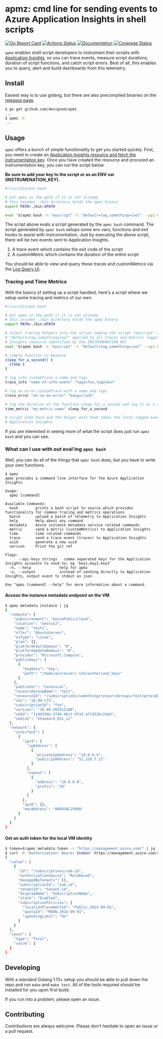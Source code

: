 # apmz: cmd line for sending events to Azure Application Insights in shell scripts

[![Go Report Card](https://goreportcard.com/badge/github.com/devigned/apmz)](https://goreportcard.com/report/github.com/devigned/apmz)
[![Actions Status](https://github.com/devigned/apmz/workflows/ci/badge.svg)](https://github.com/devigned/apmz/actions)
[![Documentation](https://godoc.org/github.com/devigned/apmz?status.svg)](https://godoc.org/github.com/devigned/apmz)
[![Coverage Status](https://coveralls.io/repos/github/devigned/apmz/badge.svg?branch=master)](https://coveralls.io/github/devigned/apmz?branch=master)

`apmz` enables shell script developers to instrument their scripts with [Application Insights](https://docs.microsoft.com/en-us/azure/azure-monitor/app/app-insights-overview), 
so you can trace events, measure script durations, duration of script functions, and catch script errors.
Best of all, this enables you to query, alert and build dashboards from this telemetry. 

## Install

Easiest way is to use golang, but there are also precompiled binaries on the [releases page](https://github.com/devigned/apmz/releases/).

```bash
$ go get github.com/devigned/apmz
...
$ apmz -h
...
```

## Usage

`apmz` offers a bunch of simple functionality to get you started quickly. First, you need to 
create an [Application Insights resource and fetch the instrumentation key](https://docs.microsoft.com/en-us/azure/azure-monitor/app/create-new-resource#copy-the-instrumentation-key).
Once you have created the resource and procured an instrumentation key, you can run the script below. 

__Be sure to add your key to the script or as an ENV var (INSTRUMENATION_KEY).__

```bash
#!/usr/bin/env bash

# put apmz in the path if it is not already
# this assumes ./bin directory holds the apmz binary
export PATH=./bin:$PATH

eval "$(apmz bash -n "myscript" -t "default=tag,something=cool" --api-keys "${INSTRUMENATION_KEYS}" )"
```

The script above evals a script generated by the `apmz bash` command. The script generated by 
`apmz bash` setups some env vars, functions and exit hooks to assist with instrumentation. Just by
executing the above script, there will be two events sent to Application Insights.
1) A trace event which contains the exit code of the script
2) A customMetric which contains the duration of the entire script

You should be able to view and query these traces and customMetrics via the [Log Query UI](https://docs.microsoft.com/en-us/azure/azure-monitor/log-query/log-query-overview).

### Tracing and Time Metrics
With the basics of setting up a script handled, here's a script where we setup some tracing and
metrics of our own.

```bash
#!/usr/bin/env bash

# put apmz in the path if it is not already
# this assumes ./bin directory holds the apmz binary
export PATH=./bin:$PATH

# inject tracing helpers into the script naming the script "myscript" with default tags of
# "default=tag,something=cool" applied to all traces and metrics logging to the Application
# Insights resource identified by the INSTRUMENATION_KEY
eval "$(apmz bash -n "myscript" -t "default=tag,something=cool" --api-keys "${INSTRUMENATION_KEYS}" )"

# simple function to measure
sleep_for_a_second() {
  sleep 1
}

# log info customTrace a name and tags
trace_info "name-of-info-event" "tag1=foo,tag2=bar"

# log an error customTrace with a name and tags
trace_error "oh-no-an-error" "bang=crash"

# log the duration of the function sleep_for_a_second and log it as a custom metric
time_metric "my-metric-name" sleep_for_a_second

# script ends here and the helper exit hook takes the local logged events and sends them to 
# Application Insights
```

If you are interested in seeing more of what the script does just run `apmz bash` and you can see.

### What can I use with out eval'ing `apmz bash`
Well, you can do all of the things that `apmz bash` does, but you have to write your own functions.

```
$ apmz
apmz provides a command line interface for the Azure Application Insights

Usage:
  apmz [command]

Available Commands:
  bash        prints a bash script to source which provides functionality for common tracing and metrics operations
  batch       upload a batch of telemetry to Application Insights
  help        Help about any command
  metadata    Azure instance metadata service related commands
  metric      send a metric (customMetrics) to Application Insights
  time        time related commands
  trace       send a trace event (traces) to Application Insights
  uuid        generate a new uuid
  version     Print the git ref

Flags:
      --api-keys strings   comma separated keys for the Application Insights accounts to send to; eg 'key1,key2,key3'
  -h, --help             help for apmz
  -o, --output           instead of sending directly to Application Insights, output event to stdout as json

Use "apmz [command] --help" for more information about a command.
```

#### Access the instance metadata endpoint on the VM
```bash
$ apmz metadata instance | jq
{
  "compute": {
    "azEnvironment": "AzurePublicCloud",
    "location": "westus2",
    "name": "test1",
    "offer": "UbuntuServer",
    "osType": "Linux",
    "plan": {},
    "platformFaultDomain": "0",
    "platformUpdateDomain": "0",
    "provider": "Microsoft.Compute",
    "publicKeys": [
      {
        "keyData": "key",
        "path": "/home/azureuser/.ssh/authorized_keys"
      }
    ],
    "publisher": "Canonical",
    "resourceGroupName": "test",
    "resourceId": "/subscriptions/something/resourceGroups/test/providers/Microsoft.Compute/virtualMachines/test1",
    "sku": "18.04-LTS",
    "subscriptionId": "foo",
    "version": "18.04.201912180",
    "vmId": "114433da-3f44-4bc1-9fa3-a714516c2abd",
    "vmSize": "Standard_DS1_v2"
  },
  "network": {
    "interface": [
      {
        "ipv4": {
          "ipAddress": [
            {
              "privateIpAddress": "10.0.0.4",
              "publicIpAddress": "52.228.7.11"
            }
          ],
          "subnet": [
            {
              "address": "10.0.0.0",
              "prefix": "24"
            }
          ]
        },
        "ipv6": {},
        "macAddress": "000D3AC2FB9A"
      }
    ]
  }
}
```

#### Get an auth token for the local VM identity
```bash
$ token=$(apmz metadata token -r "https://management.azure.com/" | jq -r ".access_token")
$ curl -H "Authorization: Bearer $token" https://management.azure.com/subscriptions?api-version=2019-11-01 | jq
{
  "value": [
    {
      "id": "/subscriptions/sub-id",
      "authorizationSource": "RoleBased",
      "managedByTenants": [],
      "subscriptionId": "sub-id",
      "tenantId": "tenant-id",
      "displayName": "SubscriptionName",
      "state": "Enabled",
      "subscriptionPolicies": {
        "locationPlacementId": "Public_2014-09-01",
        "quotaId": "MSDN_2014-09-01",
        "spendingLimit": "On"
      }
    }
  ],
  "count": {
    "type": "Total",
    "value": 1
  }
}
```

## Developing
With a standard Golang 1.13+ setup you should be able to pull down the repo and run `make` and `make test`.
All of the tools required should be installed for you upon first build.

If you run into a problem, please open an issue.

## Contributing
Contributions are always welcome. Please don't hesitate to open an issue or a pull request.
